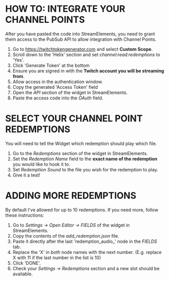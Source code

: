 # HOW TO: INTEGRATE YOUR CHANNEL POINTS
After you have pasted the code into StreamElements, you need to grant them access to the PubSub API to allow integration with Channel Points.

1. Go to https://twitchtokengenerator.com and select **Custom Scope**.
2. Scroll down to the 'Helix' section and set *channel:read:redemptions* to 'Yes'.
3. Click 'Generate Token' at the bottom
4. Ensure you are signed in with the **Twitch account you will be streaming from**.
5. Allow access in the authentication window.
6. Copy the generated 'Access Token' field
7. Open the *API* section of the widget in StreamElements.
8. Paste the access code into the *OAuth* field.

# SELECT YOUR CHANNEL POINT REDEMPTIONS
You will need to tell the Widget which redemption should play which file.

1. Go to the *Redemptions* section of the widget in StreamElements.
2. Set the *Redemption Name* field to the **exact name of the redemption** you would like to hook it to.
3. Set *Redemption Sound* to the file you wish for the redemption to play.
4. Give it a test!

# ADDING MORE REDEMPTIONS
By default I've allowed for up to 10 redemptions. If you need more, follow these instructions:

1. Go to *Settings -> Open Editor -> FIELDS* of the widget in StreamElements.
2. Copy the contents of the *add_redemption.json* file.
3. Paste it directly after the last 'redemption_audio_' node in the *FIELDS* tab.
4. Replace the 'X' in *both* node names with the next number. (E.g. replace X with 11 if the last number in the list is 10)
5. Click 'DONE'.
6. Check your *Settings -> Redemptions* section and a new slot should be available.
